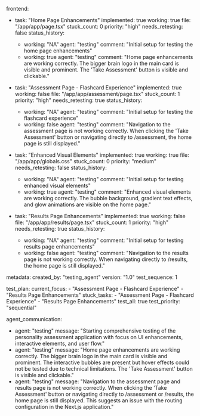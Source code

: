 frontend:
  - task: "Home Page Enhancements"
    implemented: true
    working: true
    file: "/app/app/page.tsx"
    stuck_count: 0
    priority: "high"
    needs_retesting: false
    status_history:
      - working: "NA"
        agent: "testing"
        comment: "Initial setup for testing the home page enhancements"
      - working: true
        agent: "testing"
        comment: "Home page enhancements are working correctly. The bigger brain logo in the main card is visible and prominent. The 'Take Assessment' button is visible and clickable."

  - task: "Assessment Page - Flashcard Experience"
    implemented: true
    working: false
    file: "/app/app/assessment/page.tsx"
    stuck_count: 1
    priority: "high"
    needs_retesting: true
    status_history:
      - working: "NA"
        agent: "testing"
        comment: "Initial setup for testing the flashcard experience"
      - working: false
        agent: "testing"
        comment: "Navigation to the assessment page is not working correctly. When clicking the 'Take Assessment' button or navigating directly to /assessment, the home page is still displayed."

  - task: "Enhanced Visual Elements"
    implemented: true
    working: true
    file: "/app/app/globals.css"
    stuck_count: 0
    priority: "medium"
    needs_retesting: false
    status_history:
      - working: "NA"
        agent: "testing"
        comment: "Initial setup for testing enhanced visual elements"
      - working: true
        agent: "testing"
        comment: "Enhanced visual elements are working correctly. The bubble background, gradient text effects, and glow animations are visible on the home page."

  - task: "Results Page Enhancements"
    implemented: true
    working: false
    file: "/app/app/results/page.tsx"
    stuck_count: 1
    priority: "high"
    needs_retesting: true
    status_history:
      - working: "NA"
        agent: "testing"
        comment: "Initial setup for testing results page enhancements"
      - working: false
        agent: "testing"
        comment: "Navigation to the results page is not working correctly. When navigating directly to /results, the home page is still displayed."

metadata:
  created_by: "testing_agent"
  version: "1.0"
  test_sequence: 1

test_plan:
  current_focus:
    - "Assessment Page - Flashcard Experience"
    - "Results Page Enhancements"
  stuck_tasks:
    - "Assessment Page - Flashcard Experience"
    - "Results Page Enhancements"
  test_all: true
  test_priority: "sequential"

agent_communication:
  - agent: "testing"
    message: "Starting comprehensive testing of the personality assessment application with focus on UI enhancements, interactive elements, and user flow."
  - agent: "testing"
    message: "Home page enhancements are working correctly. The bigger brain logo in the main card is visible and prominent. The interactive bubbles are present but hover effects could not be tested due to technical limitations. The 'Take Assessment' button is visible and clickable."
  - agent: "testing"
    message: "Navigation to the assessment page and results page is not working correctly. When clicking the 'Take Assessment' button or navigating directly to /assessment or /results, the home page is still displayed. This suggests an issue with the routing configuration in the Next.js application."
